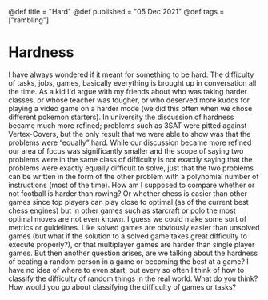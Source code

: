 @def title = "Hard"
@def published = "05 Dec 2021"
@def tags = ["rambling"]

# Hardness

I have always wondered if it meant for something to be hard. The difficulty of tasks, jobs, games, basically everything is brought up in conversation all the time. As a kid I'd argue with my friends about who was taking harder classes, or whose teacher was tougher, or who deserved more kudos for playing a video game on a harder mode (we did this often when we chose different pokemon starters). In university the discussion of hardness became much more refined; problems such as 3SAT were pitted against Vertex-Covers, but the only result that we were able to show was that the problems were “equally” hard. While our discussion became more refined our area of focus was significantly smaller and the scope of saying two problems were in the same class of difficulty is not exactly saying that the problems were exactly equally difficult to solve, just that the two problems can be written in the form of the other problem with a polynomial number of instructions (most of the time).
How am I supposed to compare whether or not football is harder than rowing? Or whether chess is easier than other games since top players can play close to optimal (as of the current best chess engines) but in other games such as starcraft or polo the most optimal moves are not even known. I guess we could make some sort of metrics or guidelines. Like solved games are obviously easier than unsolved games (but what if the solution to a solved game takes great difficulty to execute properly?), or that multiplayer games are harder than single player games. But then another question arises, are we talking about the hardness of beating a random person in a game or becoming the best at a game? I have no idea of where to even start, but every so often I think of how to classify the difficulty of random things in the real world. What do you think? How would you go about classifying the difficulty of games or tasks?

